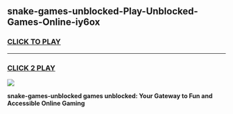 
## snake-games-unblocked-Play-Unblocked-Games-Online-iy6ox
<h3>
<a href="https://premium76.site?title=snake-games-unblocked&ref=25A">CLICK TO PLAY</a></h3>
<hr>

<h3>
<a href="https://premium76.site?title=snake-games-unblocked&ref=25A">CLICK 2 PLAY</a>
  
</h3>

<a href="https://premium76.site?title=snake-games-unblocked&ref=25A"><img src="https://clearcache.store/games.png"></a>


**snake-games-unblocked games unblocked: Your Gateway to Fun and Accessible Online Gaming**
